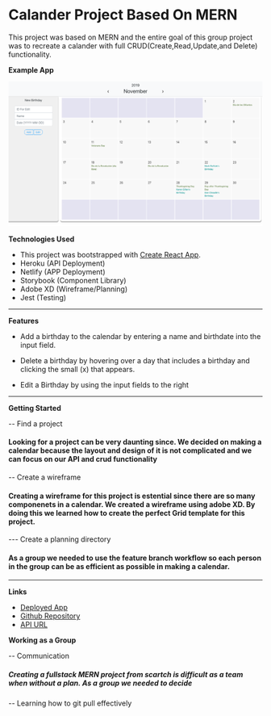 # Calander Project Based On MERN

This project was based on MERN and the entire goal of this group project was to recreate a calander with full CRUD(Create,Read,Update,and Delete) functionality. 

**Example App**

![Example App](./src/images/preview.png)

**Technologies Used**
- This project was bootstrapped with [Create React App](https://github.com/facebook/create-react-app).
- Heroku (API Deployment)
- Netlify (APP Deployment)
- Storybook (Component Library)
- Adobe XD (Wireframe/Planning)
- Jest (Testing)
---

**Features**
- Add a birthday to the calendar by entering a name and birthdate into the input field.

- Delete a birthday by hovering over a day that includes a birthday and clicking the small (x) that appears.

- Edit a Birthday by using the input fields to the right
---

**Getting Started**

-- Find a project 

#### Looking for a project can be very daunting since. We decided on making a calendar because the layout and design of it is not complicated and we can focus on our API and crud functionality
-- Create a wireframe

#### Creating a wireframe for this project is estential since there are so many componenets in a calendar. We created a wireframe using adobe XD. By doing this we learned how to create the perfect Grid template for this project. 

--- Create a planning directory

#### As a group we needed to use the feature branch workflow so each person in the group can be as efficient as possible in making a calendar.
---
**Links**
- [Deployed App](https://5dd8005397f25700083890c9--calanderproject.netlify.com/)
- [Github Repository](https://github.com/nickmckenney/calanderprojectMERN)
- [API URL](https://calendar-api-deploy.herokuapp.com/)

**Working as a Group**

-- Communication

##### Creating a fullstack MERN project from scartch is difficult as a team when without a plan. As a group we needed to decide 


-- Learning how to git pull effectively
